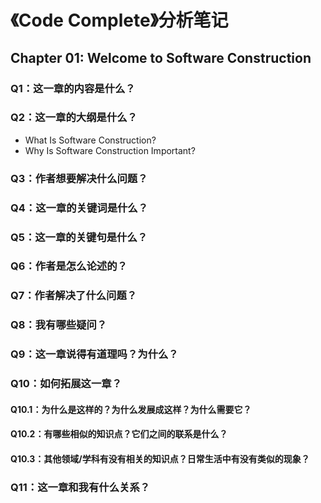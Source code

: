 # 《Code Complete》分析笔记

## Chapter 01: Welcome to Software Construction

### Q1：这一章的内容是什么？

### Q2：这一章的大纲是什么？

- What Is Software Construction?
- Why Is Software Construction Important?

### Q3：作者想要解决什么问题？

### Q4：这一章的关键词是什么？

### Q5：这一章的关键句是什么？

### Q6：作者是怎么论述的？

### Q7：作者解决了什么问题？

### Q8：我有哪些疑问？

### Q9：这一章说得有道理吗？为什么？

### Q10：如何拓展这一章？

#### Q10.1：为什么是这样的？为什么发展成这样？为什么需要它？

#### Q10.2：有哪些相似的知识点？它们之间的联系是什么？

#### Q10.3：其他领域/学科有没有相关的知识点？日常生活中有没有类似的现象？

### Q11：这一章和我有什么关系？
